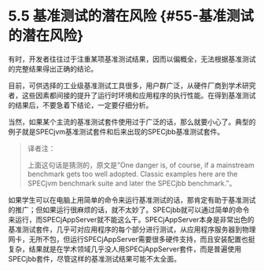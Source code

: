 # 5.5 基准测试的潜在风险 {#55-基准测试的潜在风险}

有时，开发者往往过于注重某项基准测试结果，因而以偏概全，无法根据基准测试的完整结果得出正确的结论。

目前，可供选择的工业级基准测试工具很多，用户群广泛，从硬件厂商到学术研究者，这些因素都间接的提升了运行时环境和应用程序的执行性能。在得到基准测试的结果后，不要急着下结论，一定要仔细分析。

当然，如果某个主流的基准测试套件使用过于广泛的话，那么就要小心了。典型的例子就是SPECjvm基准测试套件和后来出现的SPECjbb基准测试套件。

> 译者注：
>
> 上面这句话是猜测的，原文是”One danger is, of course, if a mainstream benchmark gets too well adopted. Classic examples here are the SPECjvm benchmark suite and later the SPECjbb benchmark.”。

如果学生可以在电脑上用简单的命令来运行基准测试的话，那肯定有助于基准测试的推广；但如果运行很麻烦的话，就不太妙了。SPECjbb就可以通过简单的命令来运行，而SPECjAppServer就不能这么干。SPECjAppServer本身是非常出色的基准测试套件，几乎可对应用程序的每个部分进行测试，从应用程序服务器到物理网卡，无所不包，但运行SPECjAppServer需要很多硬件支持，而且安装配置也挺复杂，结果就是在学术领域几乎没人用SPECjAppServer套件，而是普遍使用SPECjbb套件，尽管这样的基准测试结果可能不太全面。

